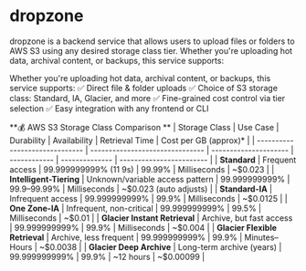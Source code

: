# dropzone
dropzone is a backend service that allows users to upload files or folders to AWS S3 using any desired storage class tier. Whether you're uploading hot data, archival content, or backups, this service supports:

Whether you're uploading hot data, archival content, or backups, this service supports:
✅ Direct file & folder uploads
✅ Choice of S3 storage class: Standard, IA, Glacier, and more
✅ Fine-grained cost control via tier selection
✅ Easy integration with any frontend or CLI

**💰 AWS S3 Storage Class Comparison
**
| Storage Class                  | Use Case                        | Durability            | Availability | Retrieval Time | Cost per GB (approx)\*   |
| ------------------------------ | ------------------------------- | --------------------- | ------------ | -------------- | ------------------------ |
| **Standard**                   | Frequent access                 | 99.999999999% (11 9s) | 99.99%       | Milliseconds   | \~\$0.023                |
| **Intelligent-Tiering**        | Unknown/variable access pattern | 99.999999999%         | 99.9–99.99%  | Milliseconds   | \~\$0.023 (auto adjusts) |
| **Standard-IA**                | Infrequent access               | 99.999999999%         | 99.9%        | Milliseconds   | \~\$0.0125               |
| **One Zone-IA**                | Infrequent, non-critical        | 99.999999999%         | 99.5%        | Milliseconds   | \~\$0.01                 |
| **Glacier Instant Retrieval**  | Archive, but fast access        | 99.999999999%         | 99.9%        | Milliseconds   | \~\$0.004                |
| **Glacier Flexible Retrieval** | Archive, less frequent          | 99.999999999%         | 99.9%        | Minutes–Hours  | \~\$0.0038               |
| **Glacier Deep Archive**       | Long-term archive (years)       | 99.999999999%         | 99.9%        | \~12 hours     | \~\$0.00099              |

